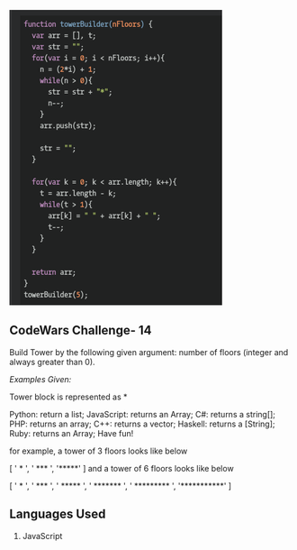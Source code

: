 ![.:Build Tower.:.](codeWars14.png)

## CodeWars Challenge- 14

Build Tower by the following given argument:
number of floors (integer and always greater than 0).

*Examples Given:*

Tower block is represented as *

Python: return a list;
JavaScript: returns an Array;
C#: returns a string[];
PHP: returns an array;
C++: returns a vector<string>;
Haskell: returns a [String];
Ruby: returns an Array;
Have fun!

for example, a tower of 3 floors looks like below

[
  '  *  ',
  ' *** ',
  '*****'
]
and a tower of 6 floors looks like below

[
  '     *     ',
  '    ***    ',
  '   *****   ',
  '  *******  ',
  ' ********* ',
  '***********'
]

## Languages Used

1. JavaScript
